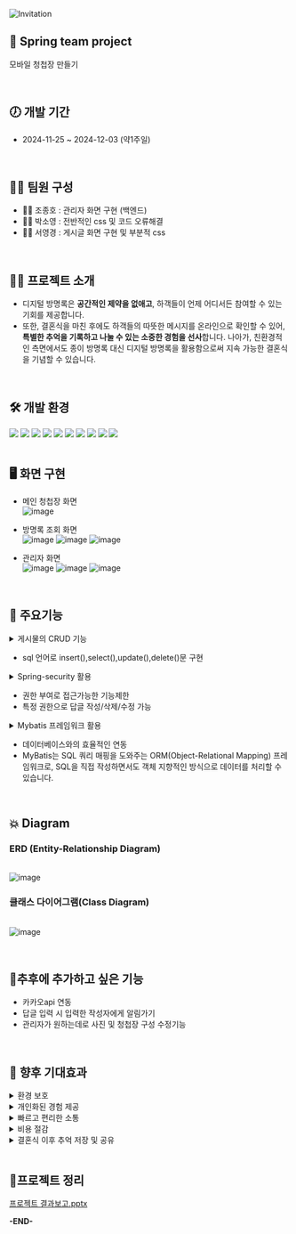 ![Invitation](https://capsule-render.vercel.app/api?type=waving&height=200&text=Invitation&fontAlign=80&fontAlignY=40&color=gradient)

## 🙌 Spring team project
   모바일 청첩장 만들기
   
<br>

## 🕖 개발 기간
- 2024-11-25 ~ 2024-12-03 (약1주일)
<br>

## 🙋‍♀️ 팀원 구성   
- 👨‍🎓 조종호 : 관리자 화면 구현 (백엔드)
- 👩‍🎓 박소영 : 전반적인 css 및 코드 오류해결
- 👩‍🎓 서영경 : 게시글 화면 구현 및 부분적 css

<br>
  
## 👩‍💻 프로젝트 소개
- 디지털 방명록은 **공간적인 제약을 없애고**, 하객들이 언제 어디서든 
참여할 수 있는 기회를 제공합니다. <br>
- 또한, 결혼식을 마친 후에도 하객들의 따뜻한 메시지를 온라인으로 확인할 수 있어, **특별한 추억을 기록하고 나눌 수 있는 소중한 경험을 선사**합니다. 
나아가, 친환경적인 측면에서도 종이 방명록 대신 디지털 방명록을 활용함으로써 지속 가능한 결혼식을 기념할 수 있습니다.


<br>

## 🛠 개발 환경

  <img src="https://img.shields.io/badge/java-007396?style=for-the-badge&logo=java&logoColor=white"> 
<img src="https://img.shields.io/badge/html5-E34F26?style=for-the-badge&logo=html5&logoColor=white"> 
  <img src="https://img.shields.io/badge/css-1572B6?style=for-the-badge&logo=css3&logoColor=white"> 
  <img src="https://img.shields.io/badge/javascript-F7DF1E?style=for-the-badge&logo=javascript&logoColor=black"> 
  <img src="https://img.shields.io/badge/jquery-0769AD?style=for-the-badge&logo=jquery&logoColor=white">
  <img src="https://img.shields.io/badge/oracle-F80000?style=for-the-badge&logo=oracle&logoColor=white"> 
  <img src="https://img.shields.io/badge/spring-6DB33F?style=for-the-badge&logo=spring&logoColor=white"> 
 <img src="https://img.shields.io/badge/bootstrap-7952B3?style=for-the-badge&logo=bootstrap&logoColor=white">
 <img src="https://img.shields.io/badge/apache tomcat-F8DC75?style=for-the-badge&logo=apachetomcat&logoColor=white">
  <img src="https://img.shields.io/badge/github-181717?style=for-the-badge&logo=github&logoColor=white">

<br>

<br>

## 🖥 화면 구현
- 메인 청첩장 화면
<br>![image](https://github.com/user-attachments/assets/aca08f5c-2d9c-4a69-b850-1f8b05a54864)
- 방명록 조회 화면
<br>![image](https://github.com/user-attachments/assets/c682b364-bf5b-4941-a0d6-50b889133335)
![image](https://github.com/user-attachments/assets/9aebc122-de96-4b59-b8fe-1341ead2a7d5)
![image](https://github.com/user-attachments/assets/b72425a2-fffa-4ebb-b0d2-f0e6947ef76b)




- 관리자 화면
<br>![image](https://github.com/user-attachments/assets/7710fea9-6c3d-4c0d-a56f-3bb724a26ba7)
![image](https://github.com/user-attachments/assets/9266cc9d-01fd-4a42-bb26-805d98c221c0)
![image](https://github.com/user-attachments/assets/c72013ac-7a44-4f76-88eb-1563925f3001)



<br>   
   
## 📌 주요기능

  
   
<details><summary> 
게시물의 CRUD 기능
</summary>
</details>

- sql 언어로 insert(),select(),update(),delete()문 구현

<details><summary> 
Spring-security 활용
</summary>
</details> 
 
- 권한 부여로 접근가능한 기능제한
- 특정 권한으로 답글 작성/삭제/수정 가능

<details><summary> 
Mybatis 프레임워크 활용
</summary>
</details> 

 - 데이터베이스와의 효율적인 연동<br> 
- MyBatis는 SQL 쿼리 매핑을 도와주는 ORM(Object-Relational Mapping) 프레임워크로, SQL을 직접 작성하면서도 객체 지향적인 방식으로 데이터를 처리할 수 있습니다.
<br>   
   
## 💥 Diagram  
### ERD (Entity-Relationship Diagram)
<br>![image](https://github.com/user-attachments/assets/6ba3ff95-144a-4b90-ba73-eed8c8206322)

   
### 클래스 다이어그램(Class Diagram)
<br>![image](https://github.com/user-attachments/assets/0abb95d7-2f6a-468f-b11a-608c668c9291)

   
<br>   

## 🙏추후에 추가하고 싶은 기능
- 카카오api 연동
- 답글 입력 시 입력한 작성자에게 알림가기
- 관리자가 원하는데로 사진 및 청첩장 구성 수정기능

<br>


## 💫 향후 기대효과  

<details><summary>
환경 보호
</summary>
</details>

<details><summary>
개인화된 경험 제공
</summary>
</details>

<details><summary>
빠르고 편리한 소통
</summary>
</details>

<details><summary>
비용 절감
</summary>
</details>

<details><summary>
결혼식 이후 추억 저장 및 공유
</summary>
</details>

<br>

## 📁프로젝트 정리
[프로젝트 결과보고.pptx](https://github.com/user-attachments/files/17989355/default.pptx)

**-END-**
